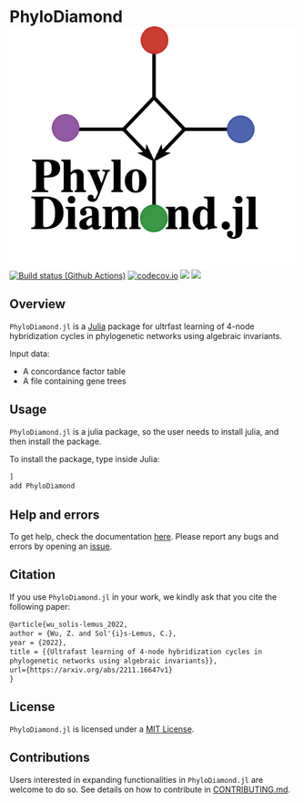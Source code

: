 # PhyloDiamond<picture> <img alt="phylodiamond logo" src="docs/src/logo_unrooted_trans.png" align=right></picture>

[![Build status (Github Actions)](https://github.com/zwu363/PhyloDiamond.jl/workflows/CI/badge.svg)](https://github.com/solislemuslab/PhyloDiamond.jl/actions)
[![codecov.io](http://codecov.io/github/zwu363/PhyloDiamond.jl/coverage.svg?branch=main)](http://codecov.io/github/zwu363/PhyloDiamond.jl?branch=main)
[![](https://img.shields.io/badge/docs-stable-blue.svg)](https://zwu363.github.io/PhyloDiamond.jl/stable)
[![](https://img.shields.io/badge/docs-dev-blue.svg)](https://zwu363.github.io/PhyloDiamond.jl/dev)

## Overview

`PhyloDiamond.jl` is a [Julia](http://julialang.org/) package for ultrfast learning of 4-node hybridization cycles in phylogenetic networks using algebraic invariants.

Input data:
- A concordance factor table
- A file containing gene trees

## Usage

`PhyloDiamond.jl` is a julia package, so the user needs to install julia, and then install the package.

To install the package, type inside Julia:
```julia
]
add PhyloDiamond
```

## Help and errors

To get help, check the documentation [here](https://solislemuslab.github.io/PhyloDiamond.jl/dev). Please report any bugs and errors by opening an
[issue](https://github.com/solislemuslab/PhyloDiamond.jl/issues/new).

## Citation

If you use `PhyloDiamond.jl` in your work, we kindly ask that you cite the following paper: 
```
@article{wu_solis-lemus_2022,
author = {Wu, Z. and Sol'{i}s-Lemus, C.},
year = {2022},
title = {{Ultrafast learning of 4-node hybridization cycles in phylogenetic networks using algebraic invariants}},
url={https://arxiv.org/abs/2211.16647v1}
}
```

## License

`PhyloDiamond.jl` is licensed under a
[MIT License](https://github.com/solislemuslab/PhyloDiamond.jl/blob/master/LICENSE).


## Contributions

Users interested in expanding functionalities in `PhyloDiamond.jl` are welcome to do so. See details on how to contribute in [CONTRIBUTING.md](https://github.com/solislemuslab/PhyloDiamond.jl/blob/master/CONTRIBUTING.md).

                        
